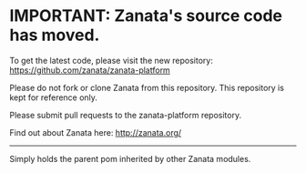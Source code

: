 # IMPORTANT: Zanata's source code has moved.

To get the latest code, please visit the new repository: https://github.com/zanata/zanata-platform

Please do not fork or clone Zanata from this repository. This repository is kept for reference only.

Please submit pull requests to the zanata-platform repository.

Find out about Zanata here: http://zanata.org/

***


Simply holds the parent pom inherited by other Zanata modules.
